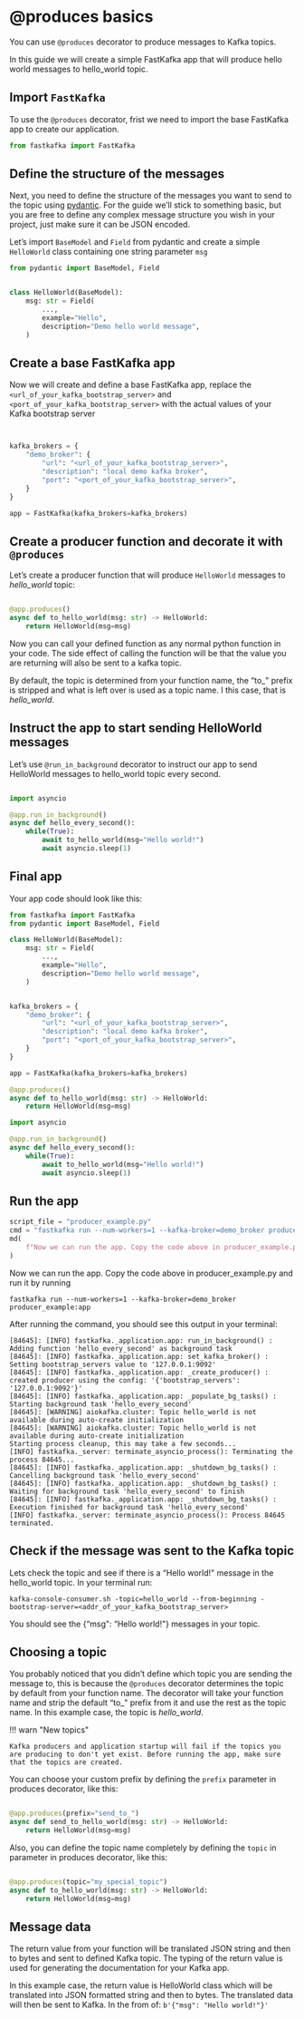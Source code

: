 # @produces basics

<!-- WARNING: THIS FILE WAS AUTOGENERATED! DO NOT EDIT! -->

You can use `@produces` decorator to produce messages to Kafka topics.

In this guide we will create a simple FastKafka app that will produce
hello world messages to hello_world topic.

## Import `FastKafka`

To use the `@produces` decorator, frist we need to import the base
FastKafka app to create our application.

``` python
from fastkafka import FastKafka
```

## Define the structure of the messages

Next, you need to define the structure of the messages you want to send
to the topic using [pydantic](https://docs.pydantic.dev/). For the guide
we’ll stick to something basic, but you are free to define any complex
message structure you wish in your project, just make sure it can be
JSON encoded.

Let’s import `BaseModel` and `Field` from pydantic and create a simple
`HelloWorld` class containing one string parameter `msg`

``` python
from pydantic import BaseModel, Field
```

``` python

class HelloWorld(BaseModel):
    msg: str = Field(
        ...,
        example="Hello",
        description="Demo hello world message",
    )
```

## Create a base FastKafka app

Now we will create and define a base FastKafka app, replace the
`<url_of_your_kafka_bootstrap_server>` and
`<port_of_your_kafka_bootstrap_server>` with the actual values of your
Kafka bootstrap server

``` python


kafka_brokers = {
    "demo_broker": {
        "url": "<url_of_your_kafka_bootstrap_server>",
        "description": "local demo kafka broker",
        "port": "<port_of_your_kafka_bootstrap_server>",
    }
}

app = FastKafka(kafka_brokers=kafka_brokers)
```

## Create a producer function and decorate it with `@produces`

Let’s create a producer function that will produce `HelloWorld` messages
to *hello_world* topic:

``` python

@app.produces()
async def to_hello_world(msg: str) -> HelloWorld:
    return HelloWorld(msg=msg)
```

Now you can call your defined function as any normal python function in
your code. The side effect of calling the function will be that the
value you are returning will also be sent to a kafka topic.

By default, the topic is determined from your function name, the “to\_"
prefix is stripped and what is left over is used as a topic name. I this
case, that is *hello_world*.

## Instruct the app to start sending HelloWorld messages

Let’s use `@run_in_background` decorator to instruct our app to send
HelloWorld messages to hello_world topic every second.

``` python

import asyncio

@app.run_in_background()
async def hello_every_second():
    while(True):
        await to_hello_world(msg="Hello world!")
        await asyncio.sleep(1)
```

## Final app

Your app code should look like this:

``` python
from fastkafka import FastKafka
from pydantic import BaseModel, Field

class HelloWorld(BaseModel):
    msg: str = Field(
        ...,
        example="Hello",
        description="Demo hello world message",
    )


kafka_brokers = {
    "demo_broker": {
        "url": "<url_of_your_kafka_bootstrap_server>",
        "description": "local demo kafka broker",
        "port": "<port_of_your_kafka_bootstrap_server>",
    }
}

app = FastKafka(kafka_brokers=kafka_brokers)

@app.produces()
async def to_hello_world(msg: str) -> HelloWorld:
    return HelloWorld(msg=msg)

import asyncio

@app.run_in_background()
async def hello_every_second():
    while(True):
        await to_hello_world(msg="Hello world!")
        await asyncio.sleep(1)
```

## Run the app

``` python
script_file = "producer_example.py"
cmd = "fastkafka run --num-workers=1 --kafka-broker=demo_broker producer_example:app"
md(
    f"Now we can run the app. Copy the code above in producer_example.py and run it by running\n```shell\n{cmd}\n```"
)
```

Now we can run the app. Copy the code above in producer_example.py and
run it by running

``` shell
fastkafka run --num-workers=1 --kafka-broker=demo_broker producer_example:app
```

After running the command, you should see this output in your terminal:

    [84645]: [INFO] fastkafka._application.app: run_in_background() : Adding function 'hello_every_second' as background task
    [84645]: [INFO] fastkafka._application.app: set_kafka_broker() : Setting bootstrap_servers value to '127.0.0.1:9092'
    [84645]: [INFO] fastkafka._application.app: _create_producer() : created producer using the config: '{'bootstrap_servers': '127.0.0.1:9092'}'
    [84645]: [INFO] fastkafka._application.app: _populate_bg_tasks() : Starting background task 'hello_every_second'
    [84645]: [WARNING] aiokafka.cluster: Topic hello_world is not available during auto-create initialization
    [84645]: [WARNING] aiokafka.cluster: Topic hello_world is not available during auto-create initialization
    Starting process cleanup, this may take a few seconds...
    [INFO] fastkafka._server: terminate_asyncio_process(): Terminating the process 84645...
    [84645]: [INFO] fastkafka._application.app: _shutdown_bg_tasks() : Cancelling background task 'hello_every_second'
    [84645]: [INFO] fastkafka._application.app: _shutdown_bg_tasks() : Waiting for background task 'hello_every_second' to finish
    [84645]: [INFO] fastkafka._application.app: _shutdown_bg_tasks() : Execution finished for background task 'hello_every_second'
    [INFO] fastkafka._server: terminate_asyncio_process(): Process 84645 terminated.

## Check if the message was sent to the Kafka topic

Lets check the topic and see if there is a “Hello world!" message in the
hello_world topic. In your terminal run:

``` shell
kafka-console-consumer.sh -topic=hello_world --from-beginning -bootstrap-server=<addr_of_your_kafka_bootstrap_server>
```

You should see the {“msg": “Hello world!"} messages in your topic.

## Choosing a topic

You probably noticed that you didn’t define which topic you are sending
the message to, this is because the `@produces` decorator determines the
topic by default from your function name. The decorator will take your
function name and strip the default “to\_" prefix from it and use the
rest as the topic name. In this example case, the topic is
*hello_world*.

!!! warn "New topics"

    Kafka producers and application startup will fail if the topics you are producing to don't yet exist. Before running the app, make sure that the topics are created.

You can choose your custom prefix by defining the `prefix` parameter in
produces decorator, like this:

``` python

@app.produces(prefix="send_to_")
async def send_to_hello_world(msg: str) -> HelloWorld:
    return HelloWorld(msg=msg)
```

Also, you can define the topic name completely by defining the `topic`
in parameter in produces decorator, like this:

``` python

@app.produces(topic="my_special_topic")
async def to_hello_world(msg: str) -> HelloWorld:
    return HelloWorld(msg=msg)
```

## Message data

The return value from your function will be translated JSON string and
then to bytes and sent to defined Kafka topic. The typing of the return
value is used for generating the documentation for your Kafka app.

In this example case, the return value is HelloWorld class which will be
translated into JSON formatted string and then to bytes. The translated
data will then be sent to Kafka. In the from of:
`b'{"msg": "Hello world!"}'`
